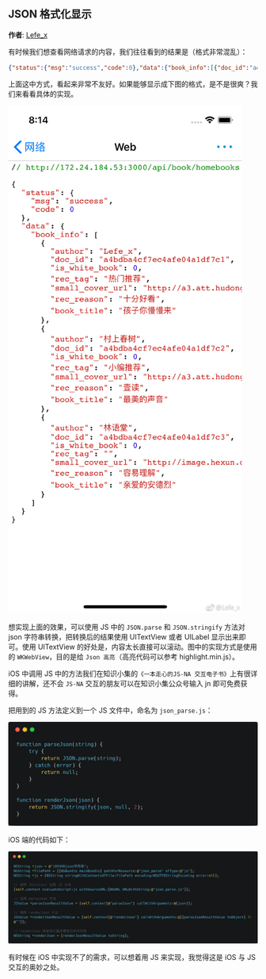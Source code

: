 ## JSON 格式化显示

**作者**: [Lefe_x](https://weibo.com/u/5953150140)

有时候我们想查看网络请求的内容，我们往往看到的结果是（格式非常混乱）：

```json
{"status":{"msg":"success","code":0},"data":{"book_info":[{"doc_id":"a4bdba4cf7ec4afe04a1df7c1","author":"Lefe_x","is_white_book":0,"rec_tag":"热门推荐","small_cover_url":"http:\/\/a3.att.hudong.com\/42\/58\/01300000820274128088583100471.jpg","rec_reason":"十分好看","book_title":"孩子你慢慢来"},{"doc_id":"a4bdba4cf7ec4afe04a1df7c3","author":"林语堂","is_white_book":0,"rec_tag":"","small_cover_url":"http:\/\/image.hexun.com\/book\/upload\/2013\/03\/07\/153148_20_c.jpg","rec_reason":"容易理解","book_title":"亲爱的安德烈"}]}}
```

上面这中方式，看起来非常不友好。如果能够显示成下图的格式，是不是很爽？我们来看看具体的实现。

![](./1.jpg)

想实现上面的效果，可以使用 JS 中的 `JSON.parse` 和 `JSON.stringify` 方法对 json 字符串转换，把转换后的结果使用 UITextView 或者 UILabel 显示出来即可。使用 UITextView 的好处是，内容太长直接可以滚动。图中的实现方式是使用的 `WKWebView`，目的是给 `Json 高亮`（高亮代码可以参考 highlight.min.js）。

iOS 中调用 JS 中的方法我们在知识小集的`《一本走心的JS-NA 交互电子书》`上有很详细的讲解，还不会 `JS-NA` 交互的朋友可以在知识小集公众号输入 jn 即可免费获得。

把用到的 JS 方法定义到一个 JS 文件中，命名为 `json_parse.js`：

![](./2.png)

iOS 端的代码如下：

![](./3.png)

有时候在 iOS 中实现不了的需求，可以想着用 JS 来实现，我觉得这是 iOS 与 JS 交互的奥妙之处。

